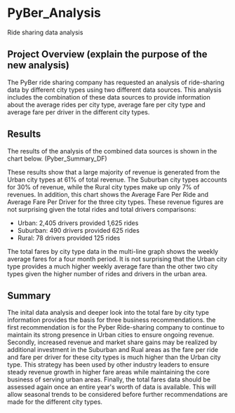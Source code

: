 # PyBer_Analysis
Ride sharing data analysis
## Project Overview (explain the purpose of the new analysis)
The PyBer ride sharing company has requested an analysis of ride-sharing data by different city types using two different data sources. This analysis includes the combination of these data sources to provide information about the average rides per city type, average fare per city type and average fare per driver in the different city types.

## Results
The results of the analysis of the combined data sources is shown in the chart below.
(Pyber_Summary_DF)

These results show that a large majority of revenue is generated from the Urban city types at 61% of total revenue. The Suburban city types accounts for 30% of revenue, while the Rural city types make up only 7% of revenues. In addition, this chart shows the Average Fare Per Ride and Average Fare Per Driver for the three city types. These revenue figures are not surprising given the total rides and total drivers comparisons:
- Urban: 2,405 drivers provided 1,625 rides
- Suburban: 490 drivers provided 625 rides
- Rural: 78 drivers provided 125 rides

The total fares by city type data in the multi-line graph shows the weekly average fares for a four month period. It is not surprising that the Urban city type provides a much higher weekly average fare than the other two city types given the higher number of rides and drivers in the urban area.

## Summary
The inital data analysis and deeper look into the total fare by city type information provides the basis for three business recommendations. the first recommendation is for the Pyber Ride-sharing company to continue to maintain its strong presence in Urban cities to ensure ongoing revenue. Secondly, increased revenue and market share gains may be realized by additional investment in the Suburban and Rual areas as the fare per ride and fare per driver for these city types is much higher than the Urban city type. This strategy has been used by other industry leaders to ensure steady revenue growth in higher fare areas while maintaining the core business of serving urban areas. Finally, the total fares data should be assessed again once an entire year's worth of data is available. This will allow seasonal trends to be considered before further recommendations are made for the different city types.
